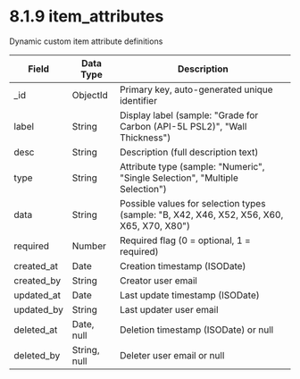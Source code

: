 # 8.1.9 item_attributes

Dynamic custom item attribute definitions

| Field | Data Type | Description |
|-------|-----------|-------------|
| _id | ObjectId | Primary key, auto-generated unique identifier |
| label | String | Display label (sample: "Grade for Carbon (API-5L PSL2)", "Wall Thickness") |
| desc | String | Description (full description text) |
| type | String | Attribute type (sample: "Numeric", "Single Selection", "Multiple Selection") |
| data | String | Possible values for selection types (sample: "B, X42, X46, X52, X56, X60, X65, X70, X80") |
| required | Number | Required flag (0 = optional, 1 = required) |
| created_at | Date | Creation timestamp (ISODate) |
| created_by | String | Creator user email |
| updated_at | Date | Last update timestamp (ISODate) |
| updated_by | String | Last updater user email |
| deleted_at | Date, null | Deletion timestamp (ISODate) or null |
| deleted_by | String, null | Deleter user email or null |
